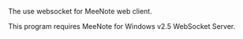 The use websocket for MeeNote web client.

This program requires MeeNote for Windows v2.5 WebSocket Server.
